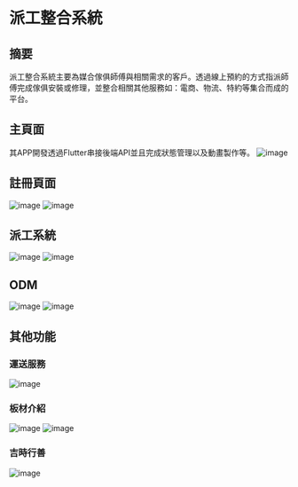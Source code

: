 # 派工整合系統

## 摘要
派工整合系統主要為媒合傢俱師傅與相關需求的客戶。透過線上預約的方式指派師傅完成傢俱安裝或修理，並整合相關其他服務如：電商、物流、特約等集合而成的平台。
## 主頁面
其APP開發透過Flutter串接後端API並且完成狀態管理以及動畫製作等。
![image](https://hackmd.io/_uploads/HJ-4naQ1A.png)
## 註冊頁面
![image](https://github.com/oooao/dispatch_/assets/80454372/86d39a3f-8f7d-45e0-b8db-4ca5892b606f)
![image](https://github.com/oooao/dispatch_/assets/80454372/0cde10b8-bc3d-4767-b61f-5e25e9f216fa)
## 派工系統
![image](https://github.com/oooao/dispatch_/assets/80454372/39eaaf0e-f0ec-4943-af3e-96c9ac27d220)
![image](https://github.com/oooao/dispatch_/assets/80454372/6aa82d28-4d1f-4f62-888e-5ab0e09a6c84)
## ODM
![image](https://github.com/oooao/dispatch_/assets/80454372/f303952f-9e77-45ac-b27b-d3d6279d2891)
![image](https://github.com/oooao/dispatch_/assets/80454372/777cc98f-62b4-426b-a816-22b7df6f6f97)
## 其他功能
### 運送服務
![image](https://github.com/oooao/dispatch_/assets/80454372/b23bdacf-d64c-48af-84db-2b282b816b30)
### 板材介紹
![image](https://github.com/oooao/dispatch_/assets/80454372/a2aa5f4d-3d6b-4795-811b-bb34e57ad1bb)
![image](https://github.com/oooao/dispatch_/assets/80454372/27d4ff44-2c41-4b42-9688-46f402ac4473)
### 吉時行善
![image](https://github.com/oooao/dispatch_/assets/80454372/8bec7163-e182-4d31-8fc6-6b5cd4b3bae9)
